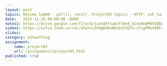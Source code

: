 ```yaml
---
layout: post
topics: Review lab08 - poll(), recv(). Project05 topics - HTTP, ssh tunnel, wget
date:   2023-11-28 08:00:00 -0800
notes1: https://drive.google.com/file/d/1utk8FfswArFlHvK_41djWnBM99IWDb4N/view?usp=drive_link
video1: https://usfca.zoom.us/rec/share/3CHgH3KvN2e2xF3GTn-nrzgPMs4XBFmITIxFyLv2S2xN4dIDeY-mflByTixzkusQ.cfaXe6YGVhZKfSkF
slides: 
category: networking
assignment:
    name: project05
    url: /assignments/project05.html
published: true
---
```

